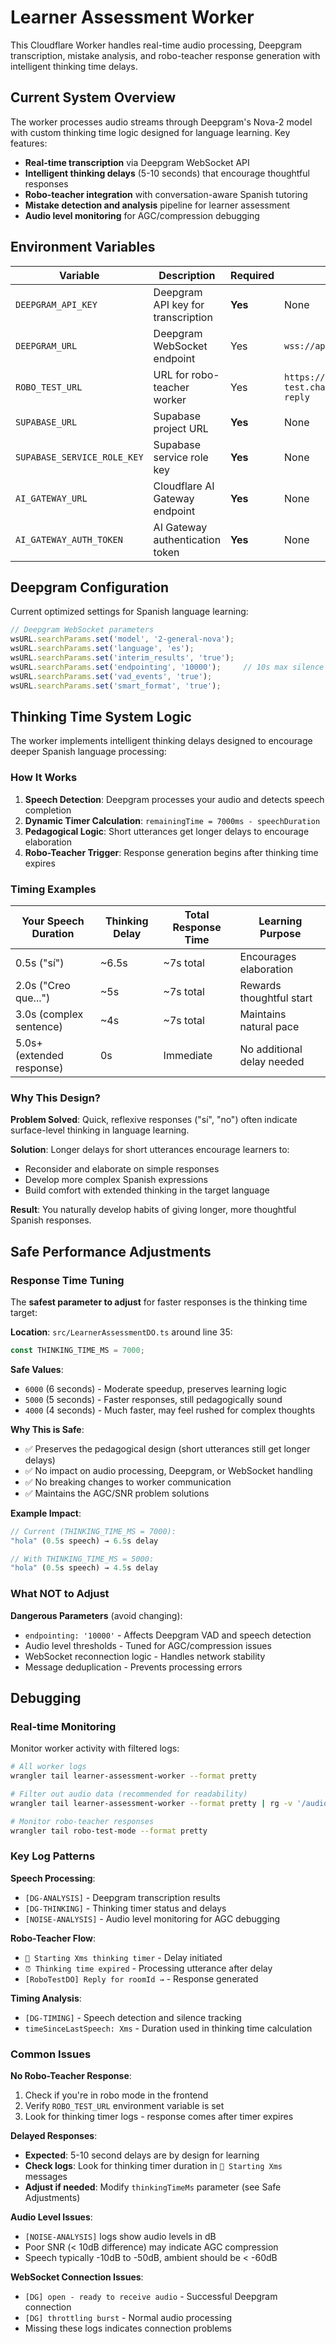 # Learner Assessment Worker

This Cloudflare Worker handles real-time audio processing, Deepgram transcription, mistake analysis, and robo-teacher response generation with intelligent thinking time delays.

## Current System Overview

The worker processes audio streams through Deepgram's Nova-2 model with custom thinking time logic designed for language learning. Key features:

- **Real-time transcription** via Deepgram WebSocket API
- **Intelligent thinking delays** (5-10 seconds) that encourage thoughtful responses
- **Robo-teacher integration** with conversation-aware Spanish tutoring
- **Mistake detection and analysis** pipeline for learner assessment
- **Audio level monitoring** for AGC/compression debugging

## Environment Variables

| Variable | Description | Required | Default |
|----------|-------------|----------|---------|
| `DEEPGRAM_API_KEY` | Deepgram API key for transcription | **Yes** | None |
| `DEEPGRAM_URL` | Deepgram WebSocket endpoint | Yes | `wss://api.deepgram.com/v1/listen` |
| `ROBO_TEST_URL` | URL for robo-teacher worker | Yes | `https://robo-test.charli.chat/robo-teacher-reply` |
| `SUPABASE_URL` | Supabase project URL | **Yes** | None |
| `SUPABASE_SERVICE_ROLE_KEY` | Supabase service role key | **Yes** | None |
| `AI_GATEWAY_URL` | Cloudflare AI Gateway endpoint | **Yes** | None |
| `AI_GATEWAY_AUTH_TOKEN` | AI Gateway authentication token | **Yes** | None |

## Deepgram Configuration

Current optimized settings for Spanish language learning:

```typescript
// Deepgram WebSocket parameters
wsURL.searchParams.set('model', '2-general-nova');
wsURL.searchParams.set('language', 'es');
wsURL.searchParams.set('interim_results', 'true');
wsURL.searchParams.set('endpointing', '10000');     // 10s max silence
wsURL.searchParams.set('vad_events', 'true');
wsURL.searchParams.set('smart_format', 'true');
```

## Thinking Time System Logic

The worker implements intelligent thinking delays designed to encourage deeper Spanish language processing:

### How It Works

1. **Speech Detection**: Deepgram processes your audio and detects speech completion
2. **Dynamic Timer Calculation**: `remainingTime = 7000ms - speechDuration`
3. **Pedagogical Logic**: Short utterances get longer delays to encourage elaboration
4. **Robo-Teacher Trigger**: Response generation begins after thinking time expires

### Timing Examples

| Your Speech Duration | Thinking Delay | Total Response Time | Learning Purpose |
|---------------------|----------------|-------------------|------------------|
| 0.5s ("sí") | ~6.5s | ~7s total | Encourages elaboration |
| 2.0s ("Creo que...") | ~5s | ~7s total | Rewards thoughtful start |
| 3.0s (complex sentence) | ~4s | ~7s total | Maintains natural pace |
| 5.0s+ (extended response) | 0s | Immediate | No additional delay needed |

### Why This Design?

**Problem Solved**: Quick, reflexive responses ("sí", "no") often indicate surface-level thinking in language learning.

**Solution**: Longer delays for short utterances encourage learners to:
- Reconsider and elaborate on simple responses
- Develop more complex Spanish expressions
- Build comfort with extended thinking in the target language

**Result**: You naturally develop habits of giving longer, more thoughtful Spanish responses.

## Safe Performance Adjustments

### Response Time Tuning

The **safest parameter to adjust** for faster responses is the thinking time target:

**Location**: `src/LearnerAssessmentDO.ts` around line 35:
```typescript
const THINKING_TIME_MS = 7000;
```

**Safe Values**:
- `6000` (6 seconds) - Moderate speedup, preserves learning logic
- `5000` (5 seconds) - Faster responses, still pedagogically sound  
- `4000` (4 seconds) - Much faster, may feel rushed for complex thoughts

**Why This is Safe**:
- ✅ Preserves the pedagogical design (short utterances still get longer delays)
- ✅ No impact on audio processing, Deepgram, or WebSocket handling
- ✅ No breaking changes to worker communication
- ✅ Maintains the AGC/SNR problem solutions

**Example Impact**:
```typescript
// Current (THINKING_TIME_MS = 7000):
"hola" (0.5s speech) → 6.5s delay

// With THINKING_TIME_MS = 5000:
"hola" (0.5s speech) → 4.5s delay
```

### What NOT to Adjust

**Dangerous Parameters** (avoid changing):
- `endpointing: '10000'` - Affects Deepgram VAD and speech detection
- Audio level thresholds - Tuned for AGC/compression issues
- WebSocket reconnection logic - Handles network stability
- Message deduplication - Prevents processing errors

## Debugging

### Real-time Monitoring

Monitor worker activity with filtered logs:

```bash
# All worker logs
wrangler tail learner-assessment-worker --format pretty

# Filter out audio data (recommended for readability)
wrangler tail learner-assessment-worker --format pretty | rg -v '/audio/'

# Monitor robo-teacher responses
wrangler tail robo-test-mode --format pretty
```

### Key Log Patterns

**Speech Processing**:
- `[DG-ANALYSIS]` - Deepgram transcription results
- `[DG-THINKING]` - Thinking timer status and delays
- `[NOISE-ANALYSIS]` - Audio level monitoring for AGC debugging

**Robo-Teacher Flow**:
- `🧠 Starting Xms thinking timer` - Delay initiated
- `⏰ Thinking time expired` - Processing utterance after delay
- `[RoboTestDO] Reply for roomId →` - Response generated

**Timing Analysis**:
- `[DG-TIMING]` - Speech detection and silence tracking
- `timeSinceLastSpeech: Xms` - Duration used in thinking time calculation

### Common Issues

**No Robo-Teacher Response**:
1. Check if you're in robo mode in the frontend
2. Verify `ROBO_TEST_URL` environment variable is set
3. Look for thinking timer logs - response comes after timer expires

**Delayed Responses**:
- **Expected**: 5-10 second delays are by design for learning
- **Check logs**: Look for thinking timer duration in `🧠 Starting Xms` messages
- **Adjust if needed**: Modify `thinkingTimeMs` parameter (see Safe Adjustments)

**Audio Level Issues**:
- `[NOISE-ANALYSIS]` logs show audio levels in dB
- Poor SNR (< 10dB difference) may indicate AGC compression
- Speech typically -10dB to -50dB, ambient should be < -60dB

**WebSocket Connection Issues**:
- `[DG] open - ready to receive audio` - Successful Deepgram connection
- `[DG] throttling burst` - Normal audio processing
- Missing these logs indicates connection problems